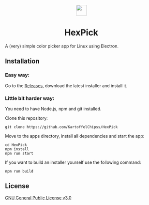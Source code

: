 <div align="center">
    <img src="https://file.strassburger.dev/hexpick.svg" height="35px" style="margin-right: 10px:">
    <h1>HexPick</h1>
</div>

A (very) simple color picker app for Linux using Electron.

## Installation

### Easy way:

Go to the [Releases](https://github.com/KartoffelChipss/HexPick/releases), download the latest installer and install it.

### Little bit harder way:

You need to have Node.js, npm and git installed.

Clone this repository:
```
git clone https://github.com/KartoffelChipss/HexPick
```
Move to the apps directory, install all dependencies and start the app:
```
cd HexPick
npm install
npm run start
```
If you want to build an installer yourself use the following command:
```
npm run build
```

## License

[GNU General Public License v3.0](LICENSE)